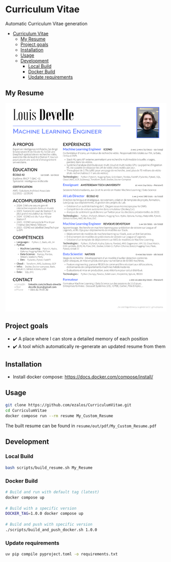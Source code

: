 # Curriculum Vitae

Automatic Curriculum Vitae generation

- [Curriculum Vitae](#curriculum-vitae)
	- [My Resume](#my-resume)
	- [Project goals](#project-goals)
	- [Installation](#installation)
	- [Usage](#usage)
	- [Development](#development)
		- [Local Build](#local-build)
		- [Docker Build](#docker-build)
		- [Update requirements](#update-requirements)

## My Resume

![CV Louis DEVELLE](resume/out/latest.png)

## Project goals

 - ✔️ A place where I can store a detailed memory of each position
 - ✔️ A tool which automatically re-generate an updated resume from them
 <!-- - 🚧 A tool which helps me to tailor my resume for a given position
   - Changing the accroche
   - Selecting which positions to display
   - For a position, selecting individual elements to display from :
     - accomplishments
     - responsibilities
     - technologies -->

## Installation

- Install docker compose: https://docs.docker.com/compose/install/

## Usage

```sh
git clone https://github.com/ezalos/CurriculumVitae.git
cd CurriculumVitae
docker compose run --rm resume My_Custom_Resume
```

The built resume can be found in `resume/out/pdf/My_Custom_Resume.pdf`


## Development

### Local Build
```sh
bash scripts/build_resume.sh My_Resume
```

### Docker Build
```sh
# Build and run with default tag (latest)
docker compose up

# Build with a specific version
DOCKER_TAG=1.0.0 docker compose up

# Build and push with specific version
./scripts/build_and_push_docker.sh 1.0.0
```

### Update requirements
```sh
uv pip compile pyproject.toml -o requirements.txt
```
